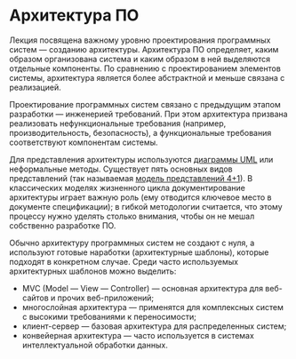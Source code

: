 # Архитектура ПО

Лекция посвящена важному уровню проектирования программных систем — созданию архитектуры. Архитектура ПО определяет, 
каким образом организована система и каким образом в ней выделяются отдельные компоненты. 
По сравнению с проектированием элементов системы, архитектура является более абстрактной и меньше связана с реализацией.

Проектирование программных систем связано с предыдущим этапом разработки — инженерией требований. 
При этом архитектура призвана реализовать нефункциональные требования (например, производительность, безопасность), 
а функциональные требования соответствуют компонентам системы.

Для представления архитектуры используются [диаграммы UML][1] или неформальные методы. 
Существует пять основных видов представлений (так называемая [модель представлений 4+1][2]). 
В классических моделях жизненного цикла документирование архитектуры играет важную роль 
(ему отводится ключевое место в документе спецификации); в гибкой методологии считается, 
что этому процессу нужно уделять столько внимания, чтобы он не мешал собственно разработке ПО.

Обычно архитектуру программных систем не создают с нуля, а используют готовые наработки (архитектурные шаблоны), 
которые подходят в конкретном случае. Среди часто используемых архитектурных шаблонов можно выделить:

  * MVC (Model — View — Controller) — основная архитектура для веб-сайтов и прочих веб-приложений;
  * многослойная архитектура — применятся для комплексных систем с высокими требованиями к переносимости;
  * клиент-сервер — базовая архитектура для распределенных систем;
  * конвейерная архитектура — часто используется в системах интеллектуальной обработки данных.


[1]: https://en.wikipedia.org/wiki/Unified_Modeling_Language
[2]: https://en.wikipedia.org/wiki/4%2B1_architectural_view_model

